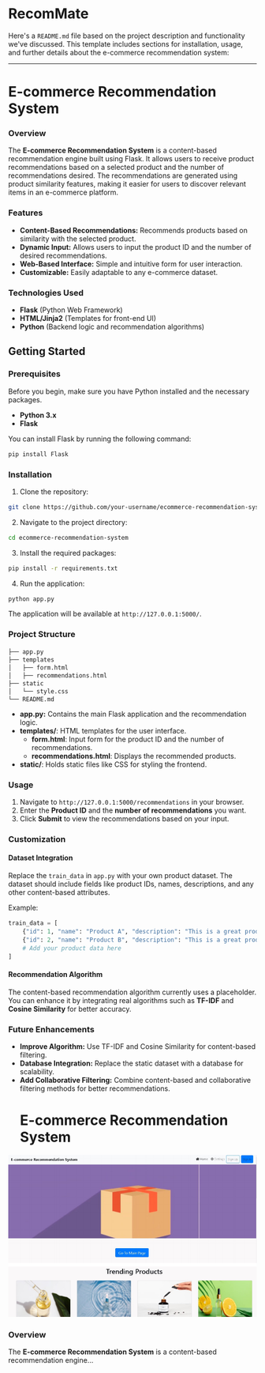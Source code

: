 # RecomMate
Here's a `README.md` file based on the project description and functionality we've discussed. This template includes sections for installation, usage, and further details about the e-commerce recommendation system:

---

# E-commerce Recommendation System

### Overview

The **E-commerce Recommendation System** is a content-based recommendation engine built using Flask. It allows users to receive product recommendations based on a selected product and the number of recommendations desired. The recommendations are generated using product similarity features, making it easier for users to discover relevant items in an e-commerce platform.

### Features

- **Content-Based Recommendations:** Recommends products based on similarity with the selected product.
- **Dynamic Input:** Allows users to input the product ID and the number of desired recommendations.
- **Web-Based Interface:** Simple and intuitive form for user interaction.
- **Customizable:** Easily adaptable to any e-commerce dataset.

### Technologies Used

- **Flask** (Python Web Framework)
- **HTML/Jinja2** (Templates for front-end UI)
- **Python** (Backend logic and recommendation algorithms)

## Getting Started

### Prerequisites

Before you begin, make sure you have Python installed and the necessary packages.

- **Python 3.x** 
- **Flask** 

You can install Flask by running the following command:

```bash
pip install Flask
```

### Installation

1. Clone the repository:

```bash
git clone https://github.com/your-username/ecommerce-recommendation-system.git
```

2. Navigate to the project directory:

```bash
cd ecommerce-recommendation-system
```

3. Install the required packages:

```bash
pip install -r requirements.txt
```

4. Run the application:

```bash
python app.py
```

The application will be available at `http://127.0.0.1:5000/`.

### Project Structure

```
├── app.py
├── templates
│   ├── form.html
│   ├── recommendations.html
├── static
│   └── style.css
└── README.md
```

- **app.py:** Contains the main Flask application and the recommendation logic.
- **templates/**: HTML templates for the user interface.
  - **form.html**: Input form for the product ID and the number of recommendations.
  - **recommendations.html**: Displays the recommended products.
- **static/**: Holds static files like CSS for styling the frontend.

### Usage

1. Navigate to `http://127.0.0.1:5000/recommendations` in your browser.
2. Enter the **Product ID** and the **number of recommendations** you want.
3. Click **Submit** to view the recommendations based on your input.

### Customization

#### Dataset Integration

Replace the `train_data` in `app.py` with your own product dataset. The dataset should include fields like product IDs, names, descriptions, and any other content-based attributes.

Example:
```python
train_data = [
    {"id": 1, "name": "Product A", "description": "This is a great product A"},
    {"id": 2, "name": "Product B", "description": "This is a great product B"},
    # Add your product data here
]
```

#### Recommendation Algorithm

The content-based recommendation algorithm currently uses a placeholder. You can enhance it by integrating real algorithms such as **TF-IDF** and **Cosine Similarity** for better accuracy.

### Future Enhancements

- **Improve Algorithm:** Use TF-IDF and Cosine Similarity for content-based filtering.
- **Database Integration:** Replace the static dataset with a database for scalability.
- **Add Collaborative Filtering:** Combine content-based and collaborative filtering methods for better recommendations.
  # E-commerce Recommendation System

![Screenshot of E-commerce Recommendation System](static/Screenshot.png)

### Overview

The **E-commerce Recommendation System** is a content-based recommendation engine...
